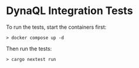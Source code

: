 # DynaQL Integration Tests

To run the tests, start the containers first:

```console
> docker compose up -d
```

Then run the tests:

```console
> cargo nextest run
```
